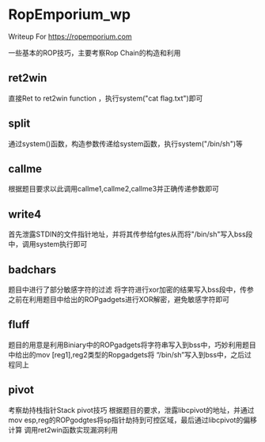 # RopEmporium_wp
Writeup For https://ropemporium.com  

一些基本的ROP技巧，主要考察Rop Chain的构造和利用
## ret2win
直接Ret to ret2win function ，执行system("cat flag.txt")即可
## split
通过system()函数，构造参数传递给system函数，执行system("/bin/sh")等
## callme
根据题目要求以此调用callme1,callme2,callme3并正确传递参数即可
## write4
首先泄露STDIN的文件指针地址，并将其传参给fgtes从而将"/bin/sh"写入bss段中，调用system执行即可
## badchars
题目中进行了部分敏感字符的过滤
将字符进行xor加密的结果写入bss段中，传参之前在利用题目中给出的ROPgadgets进行XOR解密，避免敏感字符即可
## fluff
题目的用意是利用Biniary中的ROPgadgets将字符串写入到bss中，巧妙利用题目中给出的mov [reg1],reg2类型的Ropgadgets将
“/bin/sh”写入到bss中，之后过程同上
## pivot
考察劫持栈指针Stack pivot技巧
根据题目的要求，泄露libcpivot的地址，并通过mov esp,reg的ROPgodgtes将sp指针劫持到可控区域，最后通过libcpivot的偏移计算
调用ret2win函数实现漏洞利用
